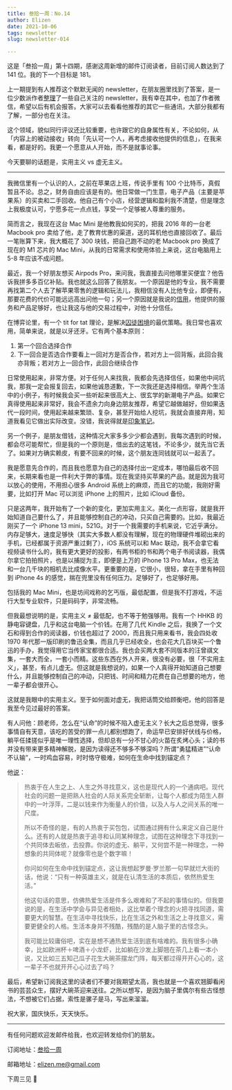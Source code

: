 ```yaml
---
title: 叁拾一周：No.14
author: Elizen
date: 2021-10-06
tags: newsletter
slug: newsletter-014

---
```

这是「叁拾一周」第十四期，感谢这周新增的邮件订阅读者，目前订阅人数达到了 141 位。我的下一个目标是 181。

上一期提到有人推荐这个默默无闻的 newsletter，在朋友圈里找到了答案，是一位少数派作者[整理](https://sspai.com/post/68879)了一些自己关注的 newsletter，我有幸在其中，也加了作者微信，希望以后有机会报答。大家可以去看看他推荐的其它一些通讯，大部分我都有了解，一部分也在关注。

这个领域，貌似同行评议还比较重要，也许跟它的自身属性有关，不论如何，从「内容上的被动接收」转向「先认可一个人，再考虑接收他提供的信息」，在我来看，都是好的。我更一个愿意从人开始，而不是就事论事。

今天要聊的话题是，实用主义 vs 虚无主义。

----

我微信里有一个认识的人，之前在苹果店上班，传说手里有 100 个比特币，真假暂且不论。总之，财务自由应该是有的。他日常做一门生意，电子产品（主要是苹果系）的买卖和二手回收。他自己有个小店，经营逻辑和盈利我不清楚，但是理念上我极度认可，宁愿多花一点点钱，享受一个足够被人尊重的服务。

简而言之，我现在这台 Mac Mini 是他教我如何买的，把我 2016 年的一台老 Macbook pro 卖给了他，走了教育优惠的渠道，送的耳机他也直接回收了。最后一笔账算下来，我大概花了 300 块钱，把自己跑不动的老 Macbook pro 换成了现在的 M1 芯片的 Mac Mini，从我的日常需求和使用体验上来说，这台电脑用上 5-8 年应该不成问题。

最近，我一个好朋友想买 Airpods Pro，来问我，我直接去问他哪里买便宜？他告诉我拼多多百亿补贴。我也就这么回答了我朋友。一个原因是他的专业，我不需要再找第二个人去了解苹果零售的逻辑和玩法儿，我相信没有人比他专业，即便有，那要花费的代价可能远远高出问他一句；另一个原因就是我说的[信用](https://elizen.me/newsletter/2021/09/newsletter-013/)，他提供的服务和产品足够好，也让我这与他的交易过程中，对他十分信任。

在博弈论里，有一个 tit for tat 理论，是解决[囚徒困境](https://zh.wikipedia.org/wiki/囚徒困境)的最优策略。我日常也喜欢用，简单来说，就是以牙还牙。它有两个基本原则：

1.  第一个回合选择合作
2. 下一回合是否选合作要看上一回对方是否合作，若对方上一回背叛，此回合我亦背叛；若对方上一回合作，此回合继续合作

日常使用起来，非常方便。对于任何人来找我，我都会先选择信任，如果他中间坑我，那我一定会报复回去，如果他诚恳道歉，下一次我还是选择相信。举两个生活中的小例子，有时候我会买一些听起来很高大上、很玄学的新潮电子产品。如果它真得使用起来非常好，我会不遗余力向身边朋友推荐，希望它越做越好，但如果迭代一段时间，使用起来越来繁琐、复杂，甚至开始给人挖坑，我就会直接弃用，知道我看见它做出实际改变。没错，我说得就是[印象笔记](https://www.yinxiang.com/)。

另一个例子，是朋友借钱，这种情况大家多多少少都会遇到，我每次遇到的时候，都会尽可能帮忙，但是我的一个原则是，借出去的这笔钱，不论多少，就先当它丢了。如果对方确实赖皮，有要不回来的时候，这个朋友连同钱就可以一起丢了。

我是愿意先合作的，而且我也愿意为自己的选择付出一定成本，哪怕最后收不回来，长期来看也是一件利大于弊的事情。现在我坚持买苹果的产品，就是因为我可以放心的使用，不用担心很多 Android 系统上的麻烦，而且它的功能，我刚好需要，比如打开 Mac 可以浏览 iPhone 上的照片，比如 iCloud 备份。

只是这两年，我开始有了一个新的变化，更加实用主义。美化一点形容，就是我开始知道自己要什么了，并且能够控制自己的冲动，只买自己需要的。比如，我最近刚买了一个 iPhone 13 mini，521G。对于一个我需要的手机来说，它近乎满分。内存足够大，速度足够快（其实大多数人都没有理解，现在的物理硬件堆砌出来的手机，已经都属于资源严重过剩了），iOS 系统可以和 Mac 联动，我不会拿它看视频读书什么的，我有更大更好的投影，有两书柜的书和两个电子书阅读器，我偶尔拿它拍拍照片，也是以捕捉为主，即便是上万的 iPhone 13 Pro Max，也无法和一台几千块的相机去比成像水平。更重要的是，它很小，很轻，拿在手里有种回到 iPhone 4s 的感觉，揣在兜里没有任何压力。足够好了，也足够好用。

包括我的 Mac Mini，也是坊间戏称的乞丐版，最低配置，但是我不打游戏，不运行大型专业软件，只是码码字，非常流畅。

但我最想说明的是，实用主义 ≠ 最低配，也不等于勉强够用。我有一个 HHKB 的静电容键盘，几乎和这台电脑一个价钱。在用了几代 Kindle 之后，我换了一个文石和得到合作的阅读器，价钱也超过了 2000，而且我只用来看书，我会四处收 1970 年代那一版印刷的鲁迅全集，而且几乎已经收全，也会花大几百块买一个鲁迅的手办，我觉得用它当传家宝都很合适。我也会买两大套不同版本的汪曾祺文集，一套大而全，一套小而精。这些东西在外人开来，很没有必要，很「不实用主义」，甚至，有点儿虚无。但这就是我想说的，如果一个人真得开始知道自己想要什么，并且能够控制自己的冲动，只把钱、时间和精力花费在自己想要的地方，他一辈子都会很开心。

这就是我眼中的实用主义。至于如何面对虚无，我把话筒交给顾衡吧，他的回答是我至今见过最好的答案。

有人问他：顾老师，怎么在“认命”的时候不陷入虚无主义？长大之后总觉得，很多事情自有天意，该吃的苦受的罪一点儿都别想跑了，命运早已安排好伏线与价格，躺平任揉搓似乎是唯一理性选择，但却总有一分不甘心的火苗在炙烤心头；读的书并没有带来更多精神解脱，是因为读得还不够多不够深吗？所谓“勇猛精进”“认命不认输”，一时鸡血容易，时时恪守极难，如何在生命中找到锚定点？

他[说](https://www.dedao.cn/article/2m845Ln7q69yKOOdbEKrkebvGDYjgl)：

> 热衷于在人生之上、人生之外寻找意义，这也是现代人的一个通病吧。现代社会的问题一是把熟人社会的人际关系完全斩断，让每个人都成为陌生人群中的一叶浮萍，二是以钱来作为衡量人的价值，以及人与人之间关系的唯一尺度。
> 
> 所以不奇怪的是，有的人热衷于买包包，试图通过拥有什么来定义自己是什么。还有的人就是热衷于追寻和认同某种理念，试图在这种理念下寻找到一个共同体去皈依，去投靠。你说的虚无、躺平，又何尝不是一种理念，一种想象的共同体呢？就像零也是个数字嘛！
> 
> 你问如何在生命中找到锚定点，这让我想起罗曼·罗兰那一句早就烂大街的话，他说：“只有一种英雄主义，就是在认清生活的本质后，依然热爱生活。”
> 
> 他这句话的意思，仿佛热爱生活是件多么艰难和了不起的事情似的。但我要说的是，在生活中学会与异见者相处，这比举着个理念的火把寻找同道，需要更大的智慧。在生活中寻找快乐，比在生活之外和生活之上寻找意义，需要更健全的人格。生活本身并不残酷，残酷的是人脑子里的古怪念头。
> 
> 我可能比较庸俗吧，实在是想不通热爱生活到底有啥难的。我有很多小确幸，比如欧洲杯＋啤酒＋小龙虾，比如躺在沙发上脚翘在茶几上看一本小说，又比如三五知己瓜子花生大碗茶摆龙门阵，每天都过得开开心心的，这一辈子不也就开开心心过去了吗？

最后，希望新订阅我这里的读者们不要对我期望太高，我也就是一个喜欢翘脚看闲书的芸芸众生，摆好大碗茶迎来送往。之所以想写，是因为脑子里偶尔有些古怪想法，不想被它们占据，索性是骡子是马，写出来溜溜。

祝大家，国庆快乐，天天快乐。

----

有任何问题欢迎发邮件给我，也欢迎转发给你们的朋友。

订阅地址：[叁拾一周](https://elizen.zhubai.love/)

邮箱地址：[elizen.me@gmail.com](mailto:elizen.me@gmail.com)

下周三见 👋